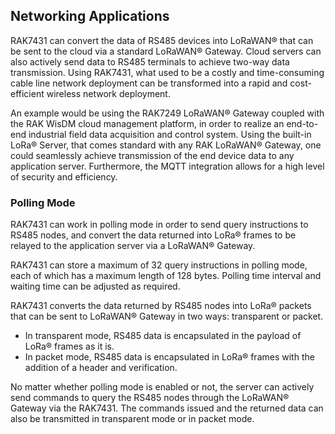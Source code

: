## Networking Applications

RAK7431 can convert the data of RS485 devices into LoRaWAN® that can be sent to the cloud via a standard LoRaWAN® Gateway. Cloud servers can also actively send data to RS485 terminals to achieve two-way data transmission. Using RAK7431, what used to be a costly and time-consuming cable line network deployment can be transformed into a rapid and cost-efficient wireless network deployment.

An example would be using the RAK7249 LoRaWAN® Gateway coupled with the RAK WisDM cloud management platform, in order to realize an end-to-end industrial field data acquisition and control system. Using the built-in LoRa® Server, that comes standard with any RAK LoRaWAN® Gateway, one could seamlessly achieve transmission of the end device data to any application server. Furthermore, the MQTT integration allows for a high level of security and efficiency.

<rk-img
  src="/assets/images/datasheet/rak7431/rs485-structure.jpg"
  width="75%"
  figure-number="1"
  caption="RAK7431 - RS485 to LoRaWAN® network structure"
/>

### Polling Mode

RAK7431 can work in polling mode in order to send query instructions to RS485 nodes, and convert the data returned into LoRa® frames to be relayed to the application server via a LoRaWAN® Gateway.

<rk-img
  src="/assets/images/datasheet/rak7431/rak7431-polling-mode.jpg"
  width="75%"
  figure-number="2"
  caption="RAK7431 polling mode"
/>

RAK7431 can store a maximum of 32 query instructions in polling mode, each of which has a maximum length of 128 bytes. Polling time interval and waiting time can be adjusted as required.

RAK7431 converts the data returned by RS485 nodes into LoRa® packets that can be sent to LoRaWAN® Gateway in two ways: transparent or packet. 

* In transparent mode, RS485 data is encapsulated in the payload of LoRa® frames as it is.
* In packet mode, RS485
data is encapsulated in LoRa® frames with the addition of a header and verification.

No matter whether polling mode is enabled or not, the server can actively send commands to query the RS485 nodes through the LoRaWAN® Gateway via the RAK7431. The commands issued and the returned data can also be transmitted in transparent mode or in packet mode.

<rk-img
  src="/assets/images/datasheet/rak7431/rak7431-transparent-mode.jpg"
  width="75%"
  figure-number="3"
  caption="RAK7431 transparent mode"
/>


